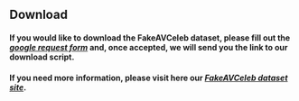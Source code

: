
## Download
#### If you would like to download the FakeAVCeleb dataset, please fill out the [_google request form_](https://docs.google.com/forms/u/1/d/e/1FAIpQLSfPDd3oV0auqmmWEgCSaTEQ6CGpFeB-ozQJ35x-B_0Xjd93bw/viewform) and, once accepted, we will send you the link to our download script.

#### If you need more information, please visit here our [_FakeAVCeleb dataset site_](https://sites.google.com/view/fakeavcelebdash-lab/).

